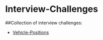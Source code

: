 # Interview-Challenges
##Collection of interview challenges:

* [Vehicle-Positions](https://github.com/ErnestL/Interview-Challenges/tree/main/Vehicle-Positions/README.md)
